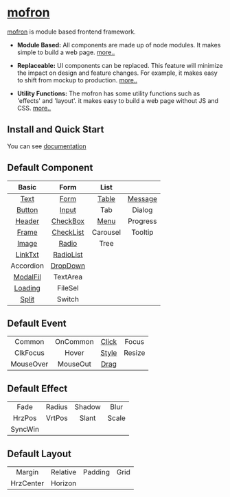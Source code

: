 # [mofron](https://mofron.github.io/mofron/)

[mofron](https://mofron.github.io/mofron/) is module based frontend framework.<br>

* **Module Based:** All components are made up of node modules. It makes simple to build a web page.
[more..](https://www.slideshare.net/TariaSlide/module-based-147494845)

* **Replaceable:** UI components can be replaced. This feature will minimize the impact on design and feature changes. For example, it makes easy to shift from mockup to production. [more..](https://www.slideshare.net/TariaSlide/replaceable)

* **Utility Functions:** The mofron has some utility functions such as 'effects' and 'layout'. it makes easy to build a web page without JS and CSS. [more..](https://www.slideshare.net/TariaSlide/utility-functions)

## Install and Quick Start

You can see [documentation](https://mofron.github.io/mofron/docs.html)

## Default Component

| Basic | Form | List |  |
|:-:|:-:|:-:|:-:|
| [Text](https://github.com/mofron/mofron-comp-text.git) | [Form](https://github.com/mofron/mofron-comp-form) | [Table](https://github.com/mofron/mofron-comp-table) | [Message](https://github.com/mofron/mofron-comp-message) |
| [Button](https://github.com/mofron/mofron-comp-button.git) | [Input](https://github.com/mofron/mofron-comp-input) | Tab | Dialog |
| [Header](https://github.com/mofron/mofron-comp-header) | [CheckBox](https://github.com/mofron/mofron-comp-checkbox) | [Menu](https://github.com/mofron/mofron-comp-menu) | Progress |
| [Frame](https://github.com/mofron/mofron-comp-frame.git) | [CheckList](https://github.com/mofron/mofron-comp-checklist.git) | Carousel |  Tooltip |
| [Image](https://github.com/mofron/mofron-comp-image.git)   | [Radio](https://github.com/mofron/mofron-comp-radio.git) | Tree |  |
|  [LinkTxt](https://github.com/mofron/mofron-comp-linktxt)  | [RadioList](https://github.com/mofron/mofron-comp-radiolist.git) | |  |
|  Accordion                                                 | [DropDown](https://github.com/mofron/mofron-comp-dropdown) | | |
|  [ModalFil](https://github.com/mofron/mofron-comp-modalfil)| TextArea                                                   | | |
|  [Loading](https://github.com/mofron/mofron-comp-loading)  | FileSel                                                    | | |
|  [Split](https://github.com/mofron/mofron-comp-split)      | Switch                                                     | | |


## Default Event
|    |           |         |       |
|:--:|:---------:|:-------:|:-----:|
| Common    |  OnCommon | [Click](https://github.com/mofron/mofron-event-click)  | Focus |
| ClkFocus  | Hover     | [Style](https://github.com/mofron/mofron-event-style)  | Resize  |
| MouseOver | MouseOut  | [Drag](https://github.com/mofron/mofron-event-drag) |     |

## Default Effect
|        |        |         |       |
|:------:|:------:|:-------:|:-----:|
| Fade   | Radius | Shadow  | Blur  |
| HrzPos | VrtPos | Slant   | Scale |
|SyncWin |        |         |       |


## Default Layout

|        |        |         |       |
|:------:|:------:|:-------:|:-----:|
| Margin  | Relative | Padding | Grid  |
| HrzCenter | Horizon |         |       |
